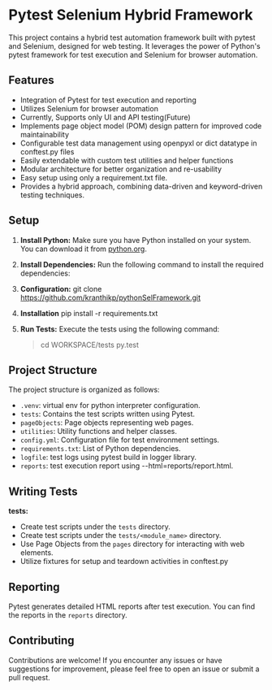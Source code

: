 # Pytest Selenium Hybrid Framework

This project contains a hybrid test automation framework built with pytest and Selenium, designed for web testing. It leverages the power of Python's pytest framework for test execution and Selenium for browser automation.

## Features

- Integration of Pytest for test execution and reporting
- Utilizes Selenium for browser automation
- Currently, Supports only UI and API testing(Future)
- Implements page object model (POM) design pattern for improved code maintainability
- Configurable test data management using openpyxl or dict datatype in conftest.py files
- Easily extendable with custom test utilities and helper functions
- Modular architecture for better organization and re-usability
- Easy setup using only a requirement.txt file.
- Provides a hybrid approach, combining data-driven and keyword-driven testing techniques.

## Setup

1. **Install Python:** Make sure you have Python installed on your system. You can download it from [python.org](https://www.python.org/).

2. **Install Dependencies:** Run the following command to install the required dependencies:

3. **Configuration:** git clone https://github.com/kranthikp/pythonSelFramework.git

4. **Installation** pip install -r requirements.txt

4. **Run Tests:** Execute the tests using the following command:
    > cd WORKSPACE/tests 
    > py.test

## Project Structure

The project structure is organized as follows:
- `.venv`: virtual env for python interpreter configuration.
- `tests`: Contains the test scripts written using Pytest.
- `pageObjects`: Page objects representing web pages.
- `utilities`: Utility functions and helper classes.
- `config.yml`: Configuration file for test environment settings.
- `requirements.txt`: List of Python dependencies.
- `logfile`: test logs using pytest build in logger library.
- `reports`: test execution report using --html=reports/report.html.

## Writing Tests

**tests:**
- Create test scripts under the `tests` directory.
- Create test scripts under the `tests/<module_name>` directory.
- Use Page Objects from the `pages` directory for interacting with web elements.
- Utilize fixtures for setup and teardown activities in conftest.py

## Reporting

Pytest generates detailed HTML reports after test execution. You can find the reports in the `reports` directory.

## Contributing

Contributions are welcome! If you encounter any issues or have suggestions for improvement, please feel free to open an issue or submit a pull request.
